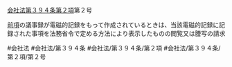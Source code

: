 [会社法第３９４条第２項](会社法＿＿＿＿第３９４条第２項)第２号

[前項](会社法＿＿＿＿第３９４条第１項)の議事録が電磁的記録をもって作成されているときは、当該電磁的記録に記録された事項を法務省令で定める方法により表示したものの閲覧又は謄写の請求


#会社法
#会社法/第３９４条
#会社法/第３９４条/第２項
#会社法/第３９４条/第２項/第２号
